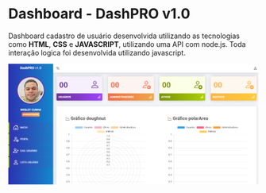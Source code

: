 # Dashboard - DashPRO  v1.0

Dashboard cadastro de usuário desenvolvida utilizando as tecnologias como **HTML**, **CSS** e **JAVASCRIPT**, utilizando uma API com node.js. Toda interação logica foi desenvolvida utilizando javascript.


![enter image description here](https://github.com/wesleycsv/DashPRO-v1.0/blob/main/print.png?raw=true)
